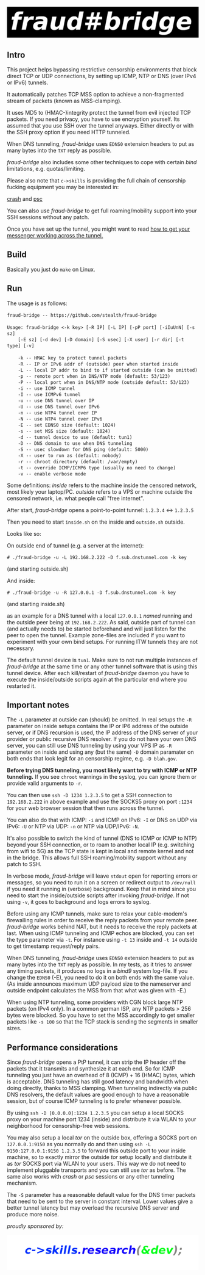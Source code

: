 
<p align="center">
<img src="https://github.com/stealth/fraud-bridge/blob/master/fraud-bridge.jpg" />
</p>


Intro
-----

This project helps bypassing restrictive censorship environments that block
direct TCP or UDP connections, by setting up ICMP, NTP or DNS (over IPv4 or IPv6)
tunnels.

It automatically patches TCP MSS option to achieve a non-fragmented stream of packets (known as MSS-clamping).

It uses MD5 to (HMAC-)integrity protect the tunnel from evil injected TCP packets. If you need privacy,
you have to use encryption yourself. Its assumed that you use SSH over the tunnel anyways.
Either directly or with the SSH proxy option if you need HTTP tunneled.

When DNS tunneling, *fraud-bridge* uses `EDNS0` extension headers to put as many bytes into
the `TXT` reply as possible.

*fraud-bridge* also includes some other techniques to cope with certain *bind* limitations, e.g. quotas/limiting.

Please also note that `c->skills` is providing the full chain of censorship fucking equipment you may be interested in:

[crash](https://github.com/stealth/crash) and [psc](https://github.com/stealth/psc)

You can also use *fraud-bridge* to get full roaming/mobility support into your SSH sessions without any
patch.

Once you have set up the tunnel, you might want to read [how to get your messenger working across the tunnel.](https://github.com/stealth/crash/blob/master/contrib/proxywars.md)

Build
-----

Basically you just do `make` on Linux.

Run
---

The usage is as follows:

```
fraud-bridge -- https://github.com/stealth/fraud-bridge

Usage: fraud-bridge <-k key> [-R IP] [-L IP] [-pP port] [-iIuUnN] [-s sz]
	[-E sz] [-d dev] [-D domain] [-S usec] [-X user] [-r dir] [-t type] [-v]

	-k -- HMAC key to protect tunnel packets
	-R -- IP or IPv6 addr of (outside) peer when started inside
	-L -- local IP addr to bind to if started outside (can be omitted)
	-p -- remote port when in DNS/NTP mode (default: 53/123)
	-P -- local port when in DNS/NTP mode (outside default: 53/123)
	-i -- use ICMP tunnel
	-I -- use ICMPv6 tunnel
	-u -- use DNS tunnel over IP
	-U -- use DNS tunnel over IPv6
	-n -- use NTP4 tunnel over IP
	-N -- use NTP4 tunnel over IPv6
	-E -- set EDNS0 size (default: 1024)
	-s -- set MSS size (default: 1024)
	-d -- tunnel device to use (default: tun1)
	-D -- DNS domain to use when DNS tunneling
	-S -- usec slowdown for DNS ping (default: 5000)
	-X -- user to run as (default: nobody)
	-r -- chroot directory (default: /var/empty)
	-t -- override ICMP/ICMP6 type (usually no need to change)
	-v -- enable verbose mode
```

Some definitions: *inside* refers to the machine inside the censored network,
most likely your laptop/PC. *outside* refers to a VPS or machine outside the
censored network, i.e. what people call "free internet".

After start, *fraud-bridge* opens a point-to-point tunnel: `1.2.3.4` <-> `1.2.3.5`

Then you need to start `inside.sh` on the inside and `outside.sh` outside.

Looks like so:

On outside end of tunnel (e.g. a server at the internet):
```
# ./fraud-bridge -u -L 192.168.2.222 -D f.sub.dnstunnel.com -k key
```
(and starting outside.sh)

And inside:

```
# ./fraud-bridge -u -R 127.0.0.1 -D f.sub.dnstunnel.com -k key
```
(and starting inside.sh)

as an example for a DNS tunnel with a local `127.0.0.1` *named* running and
the outside peer being at `192.168.2.222`. As said, outside part of
tunnel can (and actually needs to) be started beforehand and will just
listen for the peer to open the tunnel. Example zone-files are included if
you want to experiment with your own bind setups. For running ITW tunnels
they are not necessary.

The default tunnel device is `tun1`. Make sure to not run multiple instances of
*fraud-bridge* at the same time or any other tunnel software that is using this
tunnel device. After each kill/restart of *fraud-bridge* daemon you have to execute the
inside/outside scripts again at the particular end where you restarted it.

Important notes
---------------

The `-L` parameter at outside can (should) be omitted. In real setups the `-R` parameter
on inside setups contains the IP or IP6 address of the outside server, or if
DNS recursion is used, the IP address of the DNS server of your provider or
public recursive DNS resolver. If you do not have your own DNS server,
you can still use DNS tunneling by using your VPS IP as `-R` parameter
on inside and using any (but the same) `-D` domain paramater on both ends
that look legit for an censorship regime, e.g. `-D blah.gov`.

**Before trying DNS tunneling, you most likely want to try with ICMP or NTP tunneling.**
If you see `chroot` warnings in the syslog, you can ignore them or provide
valid arguments to `-r`.

You can then use `ssh -D 1234 1.2.3.5` to get a SSH connection to `192.168.2.222`
in above example and use the SOCKS5 proxy on port `:1234` for your web browser session
that then runs across the tunnel.

You can also do that with ICMP: `-i` and ICMP on IPv6: `-I` or DNS on UDP via
IPv6: `-U` or NTP via UDP: `-n` or NTP via UDP/IPv6: `-N`.

It's also possible to switch the kind of tunnel (DNS to ICMP or ICMP to NTP) beyond your SSH connection,
or to roam to another local IP (e.g. switching from wifi to 5G) as the TCP state is kept in local and remote
kernel and not in the bridge. This allows full SSH roaming/mobility support without any patch to SSH.

In verbose mode, *fraud-bridge* will leave `stdout` open for reporting errors or messages,
so you need to run it on a screen or redirect output to `/dev/null` if you need
it running in (verbose) background. Keep that in mind since you need to start the inside/outside
scripts after invoking *fraud-bridge*. If not using `-v`, it goes to background and logs
errors to syslog.

Before using any ICMP tunnels, make sure to relax your cable-modem's firewalling rules
in order to receive the reply packets from your remote peer. *fraud-bridge* works behind
NAT, but it needs to receive the reply packets at last. When using ICMP tunneling and ICMP echos
are blocked, you can set the type parameter via `-t`. For instance using `-t 13` inside and `-t 14`
outside to get timestamp request/reply pairs.

When DNS tunneling, *fraud-bridge* uses `EDNS0` extension headers to put as many bytes into
the `TXT` reply as possible. In my tests, as it tries to answer any timing
packets, it produces no logs in a *bind9* system log-file. If you change
the `EDNS0` (-E), you need to do it on both ends with the same value.
(As inside announces maximum UDP payload size to the nameserver and outside
endpoint calculates the MSS from that what was given with -E.)

When using NTP tunneling, some providers with CGN block large NTP packets (on IPv4 only). In a common german
ISP, any NTP packets > 256 bytes were blocked. So you have to set the MSS accordingly to get smaller packets
like `-s 100` so that the TCP stack is sending the segments in smaller sizes.

Performance considerations
--------------------------

Since *fraud-bridge* opens a PtP tunnel, it can strip the IP header off the packets
that it transmits and synthesize it at each end. So for ICMP tunneling you just have
an overhead of 8 (ICMP) + 16 (HMAC) bytes, which is acceptable. DNS tunneling has still good latency and
bandwidth when doing directly, thanks to MSS clamping. When tunneling indirectly via public
DNS resolvers, the default values are good enough to have a reasonable session, but of course
ICMP tunneling is to prefer whenever possible.

By using `ssh -D [0.0.0.0]:1234 1.2.3.5` you can setup a local SOCKS proxy on your machine
port 1234 (inside) and distribute it via WLAN to your neighborhood for censorship-free web sessions.

You may also setup a local *tor* on the outside box, offering a SOCKS port on `127.0.0.1:9150`
as you normally do and then using `ssh -L 9150:127.0.0.1:9150 1.2.3.5` to forward this outside
port to your inside machine, so to exactly mirror the outside *tor* setup locally and distribute it
as *tor* SOCKS port via WLAN to your users. This way we do not need to implement pluggable transports
and you can still use *tor* as before. The same also works with *crash* or *psc* sessions or any other
tunneling mechanism.

The `-S` parameter has a reasonable default value for the DNS timer packets that need to be sent
to the server in constant interval. Lower values give a better tunnel latency but may overload
the recursive DNS server and produce more noise.


*proudly sponsored by:*
<p align="center">
<a href="https://github.com/c-skills/welcome">
<img src="https://github.com/c-skills/welcome/blob/master/logo.jpg"/>
</a>
</p>

